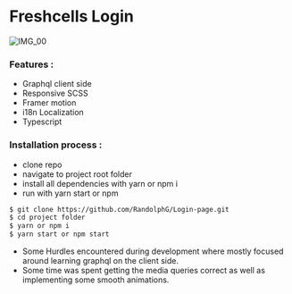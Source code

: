 # Freshcells Login

![IMG_00](_freshcells.gif)

### Features :
- Graphql client side
- Responsive SCSS
- Framer motion
- i18n Localization
- Typescript


### Installation process :

- clone repo
- navigate to project root folder
- install all dependencies with yarn or npm i
- run with yarn start or npm


```bash
$ git clone https://github.com/RandolphG/Login-page.git
$ cd project folder
$ yarn or npm i
$ yarn start or npm start
```

- Some Hurdles encountered during development where mostly focused around learning graphql on the client side.
- Some time was spent getting the media queries correct as well as implementing some smooth animations.

